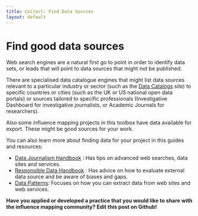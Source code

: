 ```yaml
---
title: Collect: Find Data Sources
layout: default
---
```


<h1>Find good data sources</h1>

Web search engines are a natural first go to point in order to identify data sets, or leads that will point to data sources that might not be published.

There are specialised data catalogue engines that might list data sources relevant to a particular industry or sector (such as the [Data Catalogs](datacatalogs.org) site) to specific countries or cities (such as the UK or US national open data portals) or sources tailored to specific professionals (Investigative Dashboard for investigative journalists, or Academic Journals for researchers). 

Also some influence mapping projects in this toolbox have data available for export. These might be good sources for your work.

You can also learn more about finding data for your project in this guides and resources:
 - [Data Journalism Handbook](http://datajournalismhandbook.org/1.0/en/getting_data.html) : Has tips on advanced web searches, data sites and services.
 - [Responsible Data Handbook](https://responsibledata.io/wp-content/uploads/2014/10/responsible-development-data-book.pdf) : Has advice on how to evaluate external data source and be aware of biases and gaps.
 - [Data Patterns](http://datapatterns.org/pattern/howtogetdata/): Focuses on how you can extract data from web sites and web services. 

<strong>Have you applied or developed a practice that you would like to share with the influence mapping community? Edit this post on Github!</strong> 
